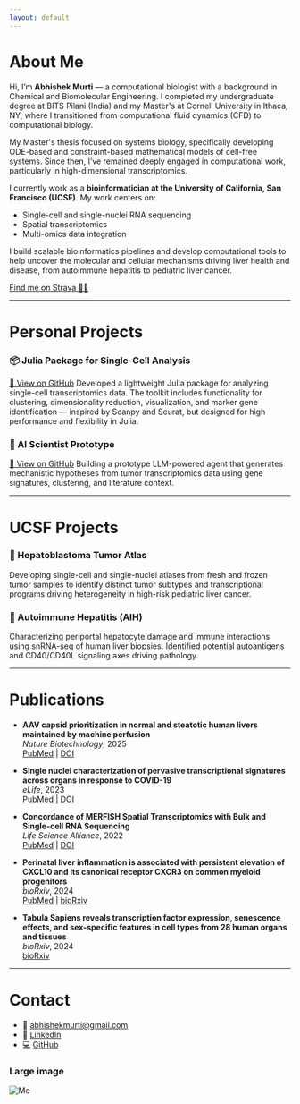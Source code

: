```yaml
---
layout: default
---
```


# About Me

Hi, I’m **Abhishek Murti** — a computational biologist with a background in Chemical and Biomolecular Engineering. I completed my undergraduate degree at BITS Pilani (India) and my Master's at Cornell University in Ithaca, NY, where I transitioned from computational fluid dynamics (CFD) to computational biology.

My Master's thesis focused on systems biology, specifically developing ODE-based and constraint-based mathematical models of cell-free systems. Since then, I’ve remained deeply engaged in computational work, particularly in high-dimensional transcriptomics.

I currently work as a **bioinformatician at the University of California, San Francisco (UCSF)**. My work centers on:
- Single-cell and single-nuclei RNA sequencing
- Spatial transcriptomics
- Multi-omics data integration

I build scalable bioinformatics pipelines and develop computational tools to help uncover the molecular and cellular mechanisms driving liver health and disease, from autoimmune hepatitis to pediatric liver cancer.

[Find me on Strava 🏃‍♂️](https://www.strava.com/athletes/84323856)

---

# Personal Projects

### 📦 Julia Package for Single-Cell Analysis 
[🔗 View on GitHub](https://github.com/murti-abhishek/scAM.jl)
Developed a lightweight Julia package for analyzing single-cell transcriptomics data. The toolkit includes functionality for clustering, dimensionality reduction, visualization, and marker gene identification — inspired by Scanpy and Seurat, but designed for high performance and flexibility in Julia.

### 🧠 AI Scientist Prototype  
[🔗 View on GitHub](https://github.com/murti-abhishek/sc-ai-hb)
Building a prototype LLM-powered agent that generates mechanistic hypotheses from tumor transcriptomics data using gene signatures, clustering, and literature context.

---

# UCSF Projects
### 🔬 Hepatoblastoma Tumor Atlas  
Developing single-cell and single-nuclei atlases from fresh and frozen tumor samples to identify distinct tumor subtypes and transcriptional programs driving heterogeneity in high-risk pediatric liver cancer.

### 🧬 Autoimmune Hepatitis (AIH)  
Characterizing periportal hepatocyte damage and immune interactions using snRNA-seq of human liver biopsies. Identified potential autoantigens and CD40/CD40L signaling axes driving pathology.

---

# Publications

- **AAV capsid prioritization in normal and steatotic human livers maintained by machine perfusion**  
  *Nature Biotechnology*, 2025  
  [PubMed](https://pubmed.ncbi.nlm.nih.gov/39881029) | [DOI](https://doi.org/10.1038/s41587-024-02523-6)  

- **Single nuclei characterization of pervasive transcriptional signatures across organs in response to COVID-19**  
  *eLife*, 2023  
  [PubMed](https://pubmed.ncbi.nlm.nih.gov/37830426) | [DOI](https://doi.org/10.7554/eLife.81090)  

- **Concordance of MERFISH Spatial Transcriptomics with Bulk and Single-cell RNA Sequencing**  
  *Life Science Alliance*, 2022  
  [PubMed](https://pubmed.ncbi.nlm.nih.gov/36526371) | [DOI](https://doi.org/10.26508/lsa.202201701)  

- **Perinatal liver inflammation is associated with persistent elevation of CXCL10 and its canonical receptor CXCR3 on common myeloid progenitors**  
  *bioRxiv*, 2024  
  [PubMed](https://pubmed.ncbi.nlm.nih.gov/39229070) | [bioRxiv](https://doi.org/10.1101/2024.08.15.607661)  

- **Tabula Sapiens reveals transcription factor expression, senescence effects, and sex-specific features in cell types from 28 human organs and tissues**  
  *bioRxiv*, 2024  
  [bioRxiv](https://doi.org/10.1101/2024.12.03.626516)  

---

# Contact

- 📧 [abhishekmurti@gmail.com](mailto:murtiabhishek@gmail.com)  
- 💼 [LinkedIn](https://linkedin.com/in/abhishek-murti)  
- 💻 [GitHub](https://github.com/murti-abhishek)  

### Large image

![Me](https://github.com/murti-abhishek/murti-abhishek.github.io/tree/main/img/photo.png)

